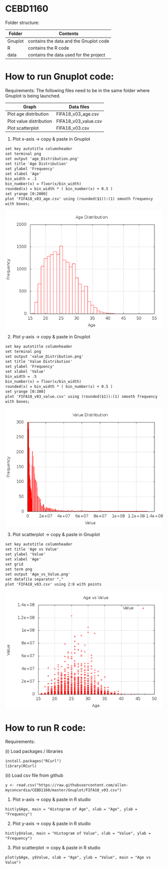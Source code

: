 CEBD1160
===========


Folder structure:

| Folder  | Contents  |
|---|---|
| Gnuplot  | contains the data and the Gnuplot code  |
| R  | contains the R code  |
| data  | contains the data used for the project  |


How to run Gnuplot code:
=========================

Requirements:
The following files need to be in the same folder where Gnuplot is being launched.

| Graph  | Data files  |
|---|---|
| Plot age distribution  | FIFA18_v03_age.csv  |
| Plot value distribution | FIFA18_v03_value.csv  |
| Plot scatterplot  | FIFA18_v03.csv  |


1. Plot x-axis -> copy & paste in Gnuplot
```
set key autotitle columnheader
set terminal png
set output 'age_Distribution.png'
set title 'Age Distribution'
set ylabel 'Frequency'
set xlabel 'Age'
bin_width = .1
bin_number(x) = floor(x/bin_width)
rounded(x) = bin_width * ( bin_number(x) + 0.5 )
set yrange [0:2000]
plot 'FIFA18_v03_age.csv' using (rounded($1)):(1) smooth frequency with boxes;
```

![alt text](https://github.com/allen-myconcordia/CEBD1160/blob/master/Gnuplot/age_Distribution.png "Gnuplot 1")


2. Plot y-axis -> copy & paste in Gnuplot
```
set key autotitle columnheader
set terminal png
set output 'value_Distribution.png'
set title 'Value Distribution'
set ylabel 'Frequency'
set xlabel 'Value'
bin_width = .5
bin_number(x) = floor(x/bin_width)
rounded(x) = bin_width * ( bin_number(x) + 0.5 )
set yrange [0:300]
plot 'FIFA18_v03_value.csv' using (rounded($1)):(1) smooth frequency with boxes;
```
![alt text](https://github.com/allen-myconcordia/CEBD1160/blob/master/Gnuplot/value_Distribution.png "Gnuplot 2")



3. Plot scatterplot -> copy & paste in Gnuplot

```
set key autotitle columnheader
set title 'Age vs Value'
set ylabel 'Value'
set xlabel 'Age'
set grid
set term png
set output 'Age_vs_Value.png'
set datafile separator ","
plot 'FIFA18_v03.csv' using 2:8 with points
```
![alt text](https://github.com/allen-myconcordia/CEBD1160/blob/master/Gnuplot/Age_vs_Value.png "Gnuplot 3")


How to run R code:
===================

Requirements:

(i) Load packages / libraries
```
install.packages("RCurl")
library(RCurl)
```

(ii) Load csv file from github
```
y <- read.csv("https://raw.githubusercontent.com/allen-myconcordia/CEBD1160/master/Gnuplot/FIFA18_v03.csv")
```

1. Plot x-axis -> copy & paste in R studio
```
hist(y$Age, main = "Histogram of Age", xlab = "Age", ylab = "Frequency")
```

2. Plot y-axis -> copy & paste in R studio
```
hist(y$Value, main = "Histogram of Value", xlab = "Value", ylab = "Frequency")
```

3. Plot scatterplot -> copy & paste in R studio
```
plot(y$Age, y$Value, xlab = "Age", ylab = "Value", main = "Age vs Value")
```
